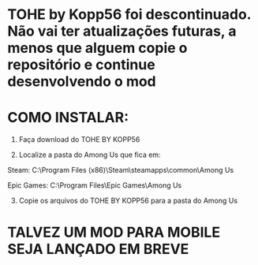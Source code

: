 # TOHE by Kopp56 foi descontinuado. Não vai ter atualizações futuras, a menos que alguem copie o repositório e continue desenvolvendo o mod

# COMO INSTALAR:

1. Faça download do TOHE BY KOPP56

2. Localize a pasta do Among Us que fica em:

Steam: C:\Program Files (x86)\Steam\steamapps\common\Among Us

Epic Games: C:\Program Files\Epic Games\Among Us

3. Copie os arquivos do TOHE BY KOPP56 para a pasta do Among Us

# TALVEZ UM MOD PARA MOBILE SEJA LANÇADO EM BREVE

